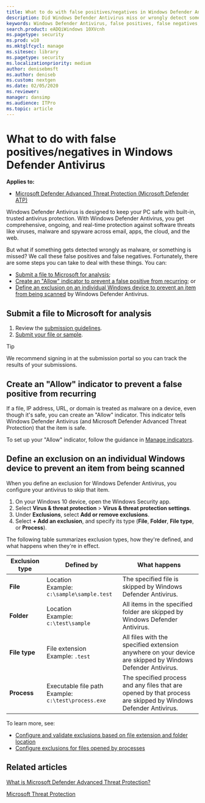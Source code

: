 ```yaml
---
title: What to do with false positives/negatives in Windows Defender Antivirus 
description: Did Windows Defender Antivirus miss or wrongly detect something? Find out what you can do.
keywords: Windows Defender Antivirus, false positives, false negatives, exclusions
search.product: eADQiWindows 10XVcnh
ms.pagetype: security
ms.prod: w10
ms.mktglfcycl: manage
ms.sitesec: library
ms.pagetype: security
ms.localizationpriority: medium
author: denisebmsft
ms.author: deniseb
ms.custom: nextgen
ms.date: 02/05/2020
ms.reviewer: 
manager: dansimp
ms.audience: ITPro
ms.topic: article
---
```


# What to do with false positives/negatives in Windows Defender Antivirus

**Applies to:**

- [Microsoft Defender Advanced Threat Protection (Microsoft Defender ATP)](https://go.microsoft.com/fwlink/p/?linkid=2069559)

Windows Defender Antivirus is designed to keep your PC safe with built-in, trusted antivirus protection. With Windows Defender Antivirus, you get comprehensive, ongoing, and real-time protection against software threats like viruses, malware and spyware across email, apps, the cloud, and the web. 

But what if something gets detected wrongly as malware, or something is missed? We call these false positives and false negatives. Fortunately, there are some steps you can take to deal with these things. You can:
- [Submit a file to Microsoft for analysis](#submit-a-file-to-microsoft-for-analysis);
- [Create an "Allow" indicator to prevent a false positive from recurring](#create-an-allow-indicator-to-prevent-a-false-positive-from-recurring); or 
- [Define an exclusion on an individual Windows device to prevent an item from being scanned](#define-an-exclusion-on-an-individual-windows-device-to-prevent-an-item-from-being-scanned) by Windows Defender Antivirus.

## Submit a file to Microsoft for analysis

1. Review the [submission guidelines](../intelligence/submission-guide.md).
2. [Submit your file or sample](https://www.microsoft.com/wdsi/filesubmission). 

> [!TIP]
> We recommend signing in at the submission portal so you can track the results of your submissions.

## Create an "Allow" indicator to prevent a false positive from recurring

If a file, IP address, URL, or domain is treated as malware on a device, even though it's safe, you can create an "Allow" indicator. This indicator tells Windows Defender Antivirus (and Microsoft Defender Advanced Threat Protection) that the item is safe.

To set up your "Allow" indicator, follow the guidance in [Manage indicators](https://docs.microsoft.com/windows/security/threat-protection/microsoft-defender-atp/manage-indicators).

## Define an exclusion on an individual Windows device to prevent an item from being scanned

When you define an exclusion for Windows Defender Antivirus, you configure your antivirus to skip that item. 

1. On your Windows 10 device, open the Windows Security app.
2. Select **Virus & threat protection** > **Virus & threat protection settings**.
3. Under **Exclusions**, select **Add or remove exclusions**.
4. Select **+ Add an exclusion**, and specify its type (**File**, **Folder**, **File type**, or **Process**).

The following table summarizes exclusion types, how they're defined, and what happens when they're in effect.

|Exclusion type  |Defined by  |What happens  |
|---------|---------|---------|
|**File** |Location <br/>Example: `c:\sample\sample.test` |The specified file is skipped by Windows Defender Antivirus. |
|**Folder**    |Location <br/>Example: `c:\test\sample`       |All items in the specified folder are skipped by Windows Defender Antivirus.         |
|**File type**   |File extension <br/>Example: `.test` |All files with the specified extension anywhere on your device are skipped by Windows Defender Antivirus.         |
|**Process**     |Executable file path <br>Example: `c:\test\process.exe`         |The specified process and any files that are opened by that process are skipped by Windows Defender Antivirus.         |

To learn more, see: 
- [Configure and validate exclusions based on file extension and folder location](https://docs.microsoft.com/windows/security/threat-protection/windows-defender-antivirus/configure-extension-file-exclusions-windows-defender-antivirus) 
- [Configure exclusions for files opened by processes](https://docs.microsoft.com/windows/security/threat-protection/windows-defender-antivirus/configure-process-opened-file-exclusions-windows-defender-antivirus)

## Related articles

[What is Microsoft Defender Advanced Threat Protection?](https://docs.microsoft.com/windows/security/threat-protection/microsoft-defender-atp/microsoft-defender-advanced-threat-protection)

[Microsoft Threat Protection](https://docs.microsoft.com/microsoft-365/security/mtp/microsoft-threat-protection)